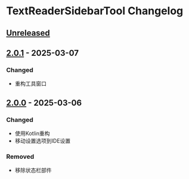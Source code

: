 <!-- Keep a Changelog guide -> https://keepachangelog.com -->

# TextReaderSidebarTool Changelog

## [Unreleased]

## [2.0.1] - 2025-03-07

### Changed

- 重构工具窗口

## [2.0.0] - 2025-03-06

### Changed

- 使用Kotlin重构
- 移动设置选项到IDE设置

### Removed

- 移除状态栏部件

[Unreleased]: https://github.com/JetBrains/intellij-platform-plugin-template/compare/2.0.1...HEAD
[2.0.1]: https://github.com/JetBrains/intellij-platform-plugin-template/compare/2.0.1...2.0.0
[2.0.0]: https://github.com/JetBrains/intellij-platform-plugin-template/commits/2.0.0